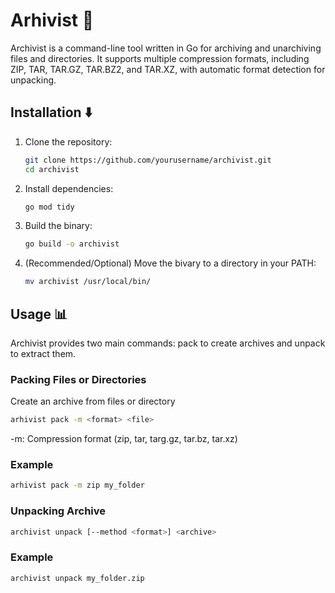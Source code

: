 # Arhivist 💾
Archivist is a command-line tool written in Go for archiving and unarchiving files and directories. It supports multiple compression formats, including ZIP, TAR, TAR.GZ, TAR.BZ2, and TAR.XZ, with automatic format detection for unpacking.

## Installation ⬇️
1. Clone the repository:
   ```bash
   git clone https://github.com/yourusername/archivist.git
   cd archivist
2. Install dependencies:
   ```bash
   go mod tidy
3. Build the binary:
   ```bash
   go build -o archivist
4. (Recommended/Optional) Move the bivary to a directory in your PATH:
   ```bash
   mv archivist /usr/local/bin/

## Usage 📊
Archivist provides two main commands: pack to create archives and unpack to extract them.
### Packing Files or Directories
Create an archive from files or directory
```bash
arhivist pack -m <format> <file>
```
-m: Compression format (zip, tar, targ.gz, tar.bz, tar.xz)

### Example
```bash
arhivist pack -m zip my_folder
```
### Unpacking Archive
```bash
archivist unpack [--method <format>] <archive>
```
### Example
```bash
archivist unpack my_folder.zip
```


